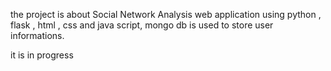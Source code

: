 the project is about Social Network Analysis web application using python , flask , html , css and java script, mongo db is used to store user informations.

it is in progress 
